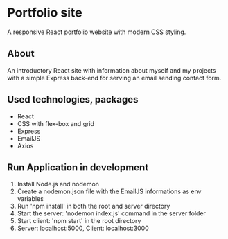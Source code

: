 # Portfolio site

A responsive React portfolio website with modern CSS styling.

## About

An introductory React site with information about myself and my projects with a simple Express back-end for serving an email sending contact form. 

## Used technologies, packages

- React
- CSS with flex-box and grid
- Express
- EmailJS
- Axios

## Run Application in development

1. Install Node.js and nodemon
2. Create a nodemon.json file with the EmailJS informations as env variables
5. Run 'npm install' in both the root and server directory
6. Start the server: 'nodemon index.js' command in the server folder
7. Start client: 'npm start' in the root directory
7. Server: localhost:5000, Client: localhost:3000
